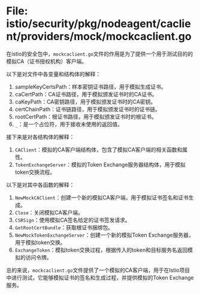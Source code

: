 # File: istio/security/pkg/nodeagent/caclient/providers/mock/mockcaclient.go

在istio的安全包中，`mockcaclient.go`文件的作用是为了提供一个用于测试目的的模拟CA（证书授权机构）客户端。

以下是对文件中各变量和结构体的解释：

1. sampleKeyCertsPath：样本密钥证书路径，用于模拟生成证书。
2. caCertPath：CA证书路径，用于模拟颁发证书时的CA证书。
3. caKeyPath：CA密钥路径，用于模拟颁发证书时的CA密钥。
4. certChainPath：证书链路径，用于模拟颁发证书时的证书链。
5. rootCertPath：根证书路径，用于模拟颁发证书时的根证书。
6. `_`：是一个占位符，用于接收未使用的返回值。

接下来是对各结构体的解释：

1. `CAClient`：模拟的CA客户端结构体，包含了模拟CA客户端的相关函数和属性。
2. `TokenExchangeServer`：模拟的Token Exchange服务器结构体，用于模拟token交换流程。

以下是对其中各函数的解释：

1. `NewMockCAClient`：创建一个新的模拟CA客户端，用于模拟证书签名和证书生成。
2. `Close`：关闭模拟CA客户端。
3. `CSRSign`：使用模拟CA签名给定的证书签发请求。
4. `GetRootCertBundle`：获取根证书捆绑包。
5. `NewMockTokenExchangeServer`：创建一个新的模拟Token Exchange服务器，用于模拟token交换。
6. `ExchangeToken`：模拟token交换过程，根据传入的token和目标服务名返回模拟的访问令牌。

总的来说，`mockcaclient.go`文件提供了一个模拟的CA客户端，用于在Istio项目中进行测试，它能够模拟证书的签名和生成过程，并提供模拟的Token Exchange服务。

